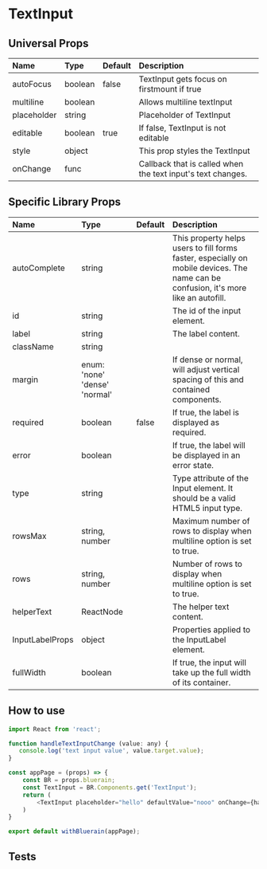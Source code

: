 # TextInput

## Universal Props

| Name | Type | Default | Description |
|:-----|:-----|:--------|:------------|
| autoFocus | boolean | false | TextInput gets focus on firstmount if true |
| multiline | boolean | | Allows multiline textInput |
| placeholder | string | | Placeholder of TextInput |
| editable | boolean |true | If false, TextInput is not editable |
| style | object | | This prop styles the TextInput |
| onChange | func | | Callback that is called when the text input's text changes. |

## Specific Library Props

| Name | Type | Default | Description |
|:-----|:-----|:--------|:------------|
| autoComplete | string |  | This property helps users to fill forms faster, especially on mobile devices. The name can be confusion, it's more like an autofill.  |
| id | string | | The id of the input element. |
| label | string | | The label content.|
| className | string | |  |
| margin | enum: 'none' 'dense' 'normal' | | If dense or normal, will adjust vertical spacing of this and contained components. |
| required | boolean | false | If true, the label is displayed as required. |
| error | boolean | | If true, the label will be displayed in an error state. |
| type | string | | Type attribute of the Input element. It should be a valid HTML5 input type. |
| rowsMax | string, number | | Maximum number of rows to display when multiline option is set to true. |
| rows | string, number | | Number of rows to display when multiline option is set to true. |
| helperText | ReactNode | | The helper text content. |
| InputLabelProps | object | | Properties applied to the InputLabel element. |
| fullWidth | boolean | | If true, the input will take up the full width of its container. |


## How to use

```JavaScript
import React from 'react';

function handleTextInputChange (value: any) {
   console.log('text input value', value.target.value);
}

const appPage = (props) => {
    const BR = props.bluerain;
    const TextInput = BR.Components.get('TextInput');
    return (
        <TextInput placeholder="hello" defaultValue="nooo" onChange={handleTextInputChange} autoComplete="Hello World !!" autoFocus={true} />
    )
}

export default withBluerain(appPage);
```

## Tests

